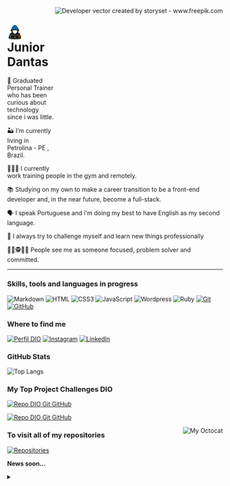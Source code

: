 <img align="right" alt="Developer vector created by storyset - www.freepik.com" height="380" src="https://github.com/juniord-dev/juniord-dev/assets/116525934/d185c3bb-9235-4344-8d44-fd9433bbad7c">

<h1>
    <a href="https://juniord-dev.github.io/">
     <img align="center" alt="Dev Gif" width="36px" src="https://github.com/0xAbdulKhalid/0xAbdulKhalid/raw/main/assets/mdImages/about_me.gif"></a>
    <span>Junior Dantas</span>
</h1>

💪 Graduated Personal Trainer who has been curious about technology since i was little.

🏜️ I’m currently living in Petrolina - PE , Brazil.

🏋️‍♂️🤳 I currently work training people in the gym and remotely.

📚 Studying on my own to make a career transition to be a front-end developer and, in the near future, become a full-stack.

🗣️ I speak Portuguese and i'm doing my best to have English as my second language.

🎯 I always try to challenge myself and learn new things professionally

🙇‍♂️🕵️🧑‍💻 People see me as someone focused, problem solver and committed.

---


### Skills, tools and languages ​​in progress
![Markdown](https://img.shields.io/badge/Markdown-000?style=for-the-badge&logo=markdown)
![HTML](https://img.shields.io/badge/HTML5-000?style=for-the-badge&logo=html5)
![CSS3](https://img.shields.io/badge/CSS3-000?style=for-the-badge&logo=css3&logoColor=264CE4)
![JavaScript](https://img.shields.io/badge/JavaScript-000?style=for-the-badge&logo=javascript)
![Wordpress](https://img.shields.io/badge/Wordpress-000?style=for-the-badge&logo=wordpress)
![Ruby](https://img.shields.io/badge/Ruby-000?style=for-the-badge&logo=ruby&logoColor=DA180F)
[![Git](https://img.shields.io/badge/Git-000?style=for-the-badge&logo=git&logoColor=E94D5F)](https://git-scm.com/doc) 
[![GitHub](https://img.shields.io/badge/GitHub-000?style=for-the-badge&logo=github&logoColor=30A3DC)](https://docs.github.com/)

### Where to find me
[![Perfil DIO](https://img.shields.io/badge/-My%20DIO%20Profile-0388fc?style=for-the-badge)](https://web.dio.me/users/etevaldo_dantas/)
[![Instagram](https://img.shields.io/badge/Instagram-000?style=for-the-badge&logo=instagram)](https://www.instagram.com/juniordantaspersonal/)
[![LinkedIn](https://img.shields.io/badge/-LinkedIn-000?style=for-the-badge&logo=linkedin&logoColor=30A3DC)](https://www.linkedin.com/in/etevaldo-junior/)


### GitHub Stats
![Top Langs](https://github-readme-stats-git-masterrstaa-rickstaa.vercel.app/api/top-langs/?username=juniord-dev&layout=compact&bg_color=000&border_color=fc4e03&show_icons=true&icon_color=f40061&title_color=fc4e03&text_color=FFF)

### My Top Project Challenges DIO
[![Repo DIO Git GitHub](https://github-readme-stats.vercel.app/api/pin/?username=juniord-dev&repo=dio-lab-open-source&bg_color=000&border_color=fc4e03&show_icons=true&icon_color=f40061&title_color=fc4e03&text_color=FFF)](https://github.com/juniord-dev/dio-lab-open-source)

[![Repo DIO Git GitHub](https://github-readme-stats.vercel.app/api/pin/?username=juniord-dev&repo=multi-calculadora&bg_color=000&border_color=fc4e03&show_icons=true&icon_color=f40061&title_color=fc4e03&text_color=FFF)](https://juniord-dev.github.io/multi-calculadora/)

<img align="right" alt="My Octocat" height="380" src="https://github.com/juniord-dev/juniord-dev/assets/116525934/a19b6e68-b52d-424b-80e6-f31da8f3a35c">

### To visit all of my repositories

[![Repositories](https://custom-icon-badges.herokuapp.com/badge/-All%20Repos-000?style=for-the-badge&logoColor=white&logo=repo)](https://github.com/juniord-dev?tab=repositories)
 

**News soon...**

 <details align="left">
  <summary></summary>
<a href="https://br.freepik.com/vetores-gratis/ilustracao-do-conceito-de-programacao_7118758.htm#query=desenvolvedor%20web&position=26&from_view=keyword&track=ais">Imagem de storyset</a> no Freepik
</details>
